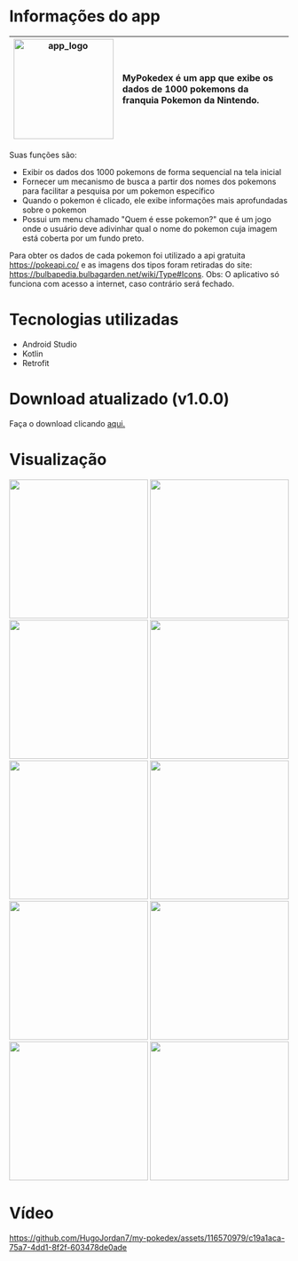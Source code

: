 # Informações do app 

| <img src="https://github.com/HugoJordan7/my-pokedex/assets/116570979/950ce945-c8e3-48d0-9f9f-0213b7b08302" width="180" alt="app_logo" /> | MyPokedex é um app que exibe os dados de 1000 pokemons da franquia Pokemon da Nintendo. |
|:---:|:---|

Suas funções são:
- Exibir os dados dos 1000 pokemons de forma sequencial na tela inicial
- Fornecer um mecanismo de busca a partir dos nomes dos pokemons para facilitar a pesquisa por um pokemon específico
- Quando o pokemon é clicado, ele exibe informações mais aprofundadas sobre o pokemon
- Possui um menu chamado "Quem é esse pokemon?" que é um jogo onde o usuário deve adivinhar qual o nome do pokemon cuja imagem está coberta por um fundo preto.

Para obter os dados de cada pokemon foi utilizado a api gratuita https://pokeapi.co/ e as imagens dos tipos foram retiradas do site: https://bulbapedia.bulbagarden.net/wiki/Type#Icons.
Obs: O aplicativo só funciona com acesso a internet, caso contrário será fechado.

# Tecnologias utilizadas
- Android Studio
- Kotlin
- Retrofit

# Download atualizado (v1.0.0)
Faça o download clicando [aqui.](https://github.com/HugoJordan7/my-pokedex/raw/main/MyPokedex.apk)

# Visualização

<img src="https://github.com/HugoJordan7/my-pokedex/assets/116570979/d720f601-ea55-4d9f-9fae-397a1e31f6d8" width="250">
<img src="https://github.com/HugoJordan7/my-pokedex/assets/116570979/80ad7bd5-2c18-4c4f-bb7c-88cb2146ede5" width="250">
<img src="https://github.com/HugoJordan7/my-pokedex/assets/116570979/0f5a43f9-3ba7-4f8d-9001-058e279f0405" width="250"> 

<img src="https://github.com/HugoJordan7/my-pokedex/assets/116570979/978c9dd6-a69f-4e67-b3dd-e776a1b864c1" width="250">
<img src="https://github.com/HugoJordan7/my-pokedex/assets/116570979/5720d878-2a84-4420-afc4-a5f7544325e5" width="250">
<img src="https://github.com/HugoJordan7/my-pokedex/assets/116570979/a08a474a-74c9-4d53-b982-c4b920ab976b" width="250">

<img src="https://github.com/HugoJordan7/my-pokedex/assets/116570979/fd251d93-e291-42a3-9677-03a5e52b3f85" width="250">
<img src="https://github.com/HugoJordan7/my-pokedex/assets/116570979/d800438a-2825-4896-9114-5e7825ff6a97" width="250">
<img src="https://github.com/HugoJordan7/my-pokedex/assets/116570979/83d5d05a-f63a-499c-8ec7-11d123907b76" width="250"> 

<img src="https://github.com/HugoJordan7/my-pokedex/assets/116570979/b243518a-a4a0-40d4-8b6a-18c7b043abb3" width="250">

# Vídeo

https://github.com/HugoJordan7/my-pokedex/assets/116570979/c19a1aca-75a7-4dd1-8f2f-603478de0ade

